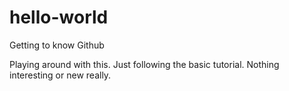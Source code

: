 # hello-world

Getting to know Github

Playing around with this. Just following the basic tutorial.
Nothing interesting or new really.
